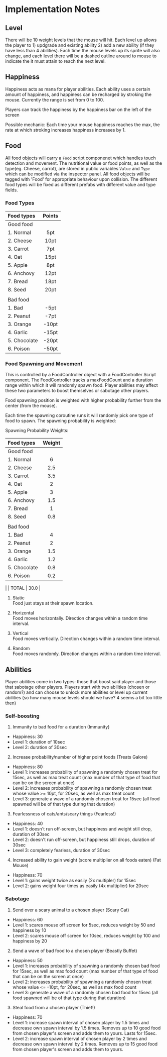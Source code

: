 # Implementation Notes

## Level
There will be 10 weight levels that the mouse will hit. Each level up allows the player to 1) updgrade and existing ability 2) add a new ability (if they have less than 4 abilities). Each time the mouse levels up its sprite will also change, and each level there will be a dashed outline around to mouse to indicate the it must attain to reach the next level.

## Happiness
Happiness acts as mana for player abilities. Each ability uses a certain amount of happiness, and happiness can be recharged by stroking the mouse. Currently the range is set from 0 to 100.

Players can track the happiness by the happiness bar on the left of the screen

Possible mechanic: Each time your mouse happiness reaches the max, the rate at which stroking increases happiness increases by 1.

## Food
All food objects will carry a `Food` script componenet which handles touch detection and movement. The nutritional value or food points, as well as the type(eg. Cheese, carrot), are stored in public variables `Value` and `Type` which can be modified via the inspector panel. All food objects will be tagged with 'Food' for appropriate behaviour upon collision. The different food types will be fixed as different prefabs with different value and type fields.

### Food Types
| Food types | Points|
|:-----------|:-----:|
| Good food  |       |
| 1. Normal  |  5pt  |
| 2. Cheese  |  10pt |
| 3. Carrot  |  7pt  |
| 4. Oat     |  15pt |
| 5. Apple   |  8pt  |
| 6. Anchovy |  12pt |
| 7. Bread   |  18pt |
| 8. Seed    |  20pt |
|            |       |
| Bad food   |       |
| 1. Bad     |  -5pt |
| 2. Peanut  |  -7pt |
| 3. Orange  |  -10pt|
| 4. Garlic  |  -15pt|
| 5. Chocolate| -20pt|
| 6. Poison  |  -50pt|

### Food Spawning and Movement
This is controlled by a FoodController object with a FoodController Script component. The FoodController tracks a maxFoodCount and a duration range within which it will randomly spawn food. Player abilities may affect these two parameters to boost themselves or sabotage other players.

Food spawning position is weighted with higher probability further from the center (from the mouse).

Each time the spawning coroutine runs it will randomly pick one type of food to spawn. The spawning probability is weighted:

Spawning Probability Weights:

| Food types | Weight|
|:-----------|:-----:|
| Good food  |       |
| 1. Normal  |  6    |
| 2. Cheese  |  2.5  |
| 3. Carrot  |  3.5  |
| 4. Oat     |  2    |
| 5. Apple   |  3    |
| 6. Anchovy |  1.5  |
| 7. Bread   |  1    |
| 8. Seed    |  0.8  |
|            |       |
| Bad food   |       |
| 1. Bad     |  4    |
| 2. Peanut  |  2    |
| 3. Orange  |  1.5  |
| 4. Garlic  |  1.2  |
| 5. Chocolate| 0.8  |
| 6. Poison  |  0.2  |
|
| TOTAL      |  30.0 |



1. Static  
Food just stays at their spawn location.

2. Horizontal  
Food moves horizontally. Direction changes within a random time interval.

3. Vertical  
Food moves vertically. Direction changes within a random time interval.

4. Random  
Food moves randomly. Direction changes within a random time interval.


## Abilities
Player abilities come in two types: those that boost said player and those that sabotage other players. Players start with two abilities (chosen or random?) and can choose to unlock more abilities or level up current abilities (so how many mouse levels should we have? 4 seems a bit too little then)

### Self-boosting
1. Immunity to bad food for a duration (Immunity)

  * Happiness: 30
  * Level 1: duration of 10sec
  * Level 2: duration of 30sec

2. Increase probability/number of higher point foods (Treats Galore)

  * Happiness: 80
  * Level 1: increases probability of spawning a randomly chosen treat for 15sec, as well as max treat count (max number of that type of food that can be on the screen at once)
  * Level 2: increases probability of spawning a randomly chosen treat whose value >= 10pt, for 20sec, as well as max treat count
  * Level 3: generate a wave of a randomly chosen treat for 15sec (all food spawned will be of that type during that duration)

3. Fearlessness of cats/ants/scary things (Fearless!)

  * Happiness: 40
  * Level 1: doesn't run off-screen, but happiness and weight still drop, duration of 30sec
  * Level 2: doesn't run off-screen, but happiness still drops, duration of 30sec
  * Level 3: completely fearless, duration of 30sec

4. Increased ability to gain weight (score multiplier on all foods eaten) (Fat Mouse)

  * Happiness: 70
  * Level 1: gains weight twice as easily (2x multipler) for 15sec
  * Level 2: gains weight four times as easily (4x multiplier) for 20sec

### Sabotage
1. Send over a scary animal to a chosen player (Scary Cat)

  * Happiness: 60
  * Level 1: scares mouse off screen for 5sec, reduces weight by 50 and happiness by 10
  * Level 2: scares mouse off screen for 10sec, reduces weight by 100 and happiness by 20

2. Send a wave of bad food to a chosen player (Beastly Buffet)

  * Happiness: 50
  *  Level 1: increases probability of spawning a randomly chosen bad food for 15sec, as well as max food count (max number of that type of food that can be on the screen at once)
  * Level 2: increases probability of spawning a randomly chosen treat whose value <= -10pt, for 20sec, as well as max food count
  * Level 3: generate a wave of a randomly chosen bad food for 15sec (all food spawned will be of that type during that duration)

3. Steal food from a chosen player (Thief!)

  * Happiness: 70
  * Level 1: increase spawn interval of chosen player by 1.5 times and decrease own spawn interval by 1.5 times. Removes up to 10 good food from chosen player's screen and adds them to yours. Lasts for 15sec.
  * Level 2: increase spawn interval of chosen player by 2 times and decrease own spawn interval by 2 times. Removes up to 15 good food from chosen player's screen and adds them to yours.




